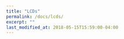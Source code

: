 ```yaml
---
title: "LCDs"
permalink: /docs/lcds/
excerpt: ""
last_modified_at: 2018-05-15T15:59:00-04:00
---
```


